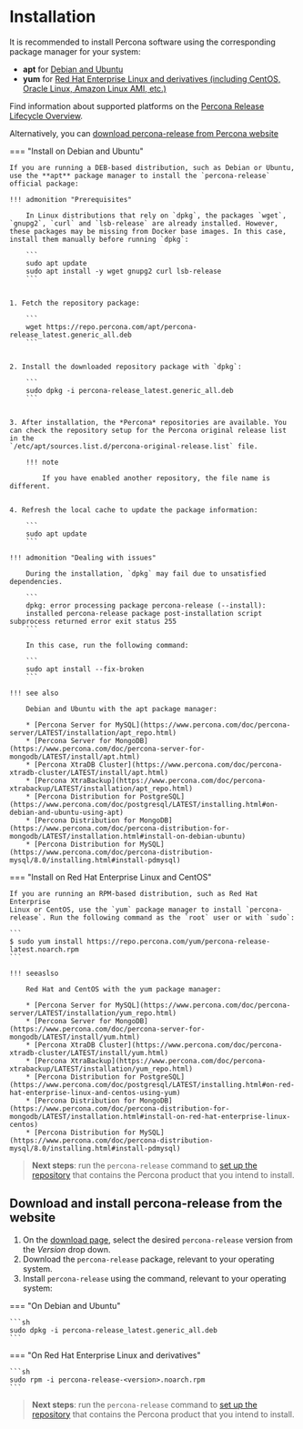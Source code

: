 # Installation


It is recommended to install Percona software
using the corresponding package manager for your system:


* **apt** for [Debian and Ubuntu](#install-on-debian-and-ubuntu)
* **yum** for [Red Hat Enterprise Linux and derivatives
(including CentOS, Oracle Linux, Amazon Linux AMI, etc.)](#install-on-red-hat-enterprise-linux-and-centos)

Find information about supported platforms on the [Percona Release Lifecycle Overview](https://www.percona.com/services/policies/percona-software-support-lifecycle#support).

Alternatively, you can [download percona-release from Percona website](#download-from-percona-website)

=== "Install on Debian and Ubuntu"

    If you are running a DEB-based distribution, such as Debian or Ubuntu,
    use the **apt** package manager to install the `percona-release`
    official package:

    !!! admonition "Prerequisites"

        In Linux distributions that rely on `dpkg`, the packages `wget`, `gnupg2`, `curl` and `lsb-release` are already installed. However, these packages may be missing from Docker base images. In this case, install them manually before running `dpkg`:

        ```
        sudo apt update
        sudo apt install -y wget gnupg2 curl lsb-release 
        ```


    1. Fetch the repository package:

        ```
        wget https://repo.percona.com/apt/percona-release_latest.generic_all.deb
        ```


    2. Install the downloaded repository package with `dpkg`:

        ```
        sudo dpkg -i percona-release_latest.generic_all.deb
        ```


    3. After installation, the *Percona* repositories are available. You
    can check the repository setup for the Percona original release list in the
    `/etc/apt/sources.list.d/percona-original-release.list` file.

        !!! note
       
            If you have enabled another repository, the file name is different.


    4. Refresh the local cache to update the package information:

        ```
        sudo apt update
        ```

    !!! admonition "Dealing with issues"

        During the installation, `dpkg` may fail due to unsatisfied dependencies.

        ```
        dpkg: error processing package percona-release (--install):
        installed percona-release package post-installation script subprocess returned error exit status 255
        ```

        In this case, run the following command:

        ```
        sudo apt install --fix-broken
        ```

    !!! see also

        Debian and Ubuntu with the apt package manager:

        * [Percona Server for MySQL](https://www.percona.com/doc/percona-server/LATEST/installation/apt_repo.html)
        * [Percona Server for MongoDB](https://www.percona.com/doc/percona-server-for-mongodb/LATEST/install/apt.html)
        * [Percona XtraDB Cluster](https://www.percona.com/doc/percona-xtradb-cluster/LATEST/install/apt.html)
        * [Percona XtraBackup](https://www.percona.com/doc/percona-xtrabackup/LATEST/installation/apt_repo.html)
        * [Percona Distribution for PostgreSQL](https://www.percona.com/doc/postgresql/LATEST/installing.html#on-debian-and-ubuntu-using-apt)
        * [Percona Distribution for MongoDB](https://www.percona.com/doc/percona-distribution-for-mongodb/LATEST/installation.html#install-on-debian-ubuntu)
        * [Percona Distribution for MySQL](https://www.percona.com/doc/percona-distribution-mysql/8.0/installing.html#install-pdmysql)

=== "Install on Red Hat Enterprise Linux and CentOS"

    If you are running an RPM-based distribution, such as Red Hat Enterprise
    Linux or CentOS, use the `yum` package manager to install `percona-release`. Run the following command as the `root` user or with `sudo`:

    ```
    $ sudo yum install https://repo.percona.com/yum/percona-release-latest.noarch.rpm
    ```

    !!! seeaslso

        Red Hat and CentOS with the yum package manager:

        * [Percona Server for MySQL](https://www.percona.com/doc/percona-server/LATEST/installation/yum_repo.html)
        * [Percona Server for MongoDB](https://www.percona.com/doc/percona-server-for-mongodb/LATEST/install/yum.html)
        * [Percona XtraDB Cluster](https://www.percona.com/doc/percona-xtradb-cluster/LATEST/install/yum.html)
        * [Percona XtraBackup](https://www.percona.com/doc/percona-xtrabackup/LATEST/installation/yum_repo.html)
        * [Percona Distribution for PostgreSQL](https://www.percona.com/doc/postgresql/LATEST/installing.html#on-red-hat-enterprise-linux-and-centos-using-yum)
        * [Percona Distribution for MongoDB](https://www.percona.com/doc/percona-distribution-for-mongodb/LATEST/installation.html#install-on-red-hat-enterprise-linux-centos)
        * [Percona Distribution for MySQL](https://www.percona.com/doc/percona-distribution-mysql/8.0/installing.html#install-pdmysql) 

> **Next steps**:  run the ``percona-release`` command to
    [set up the repository](#usage) that contains the Percona product that you intend to install.
 
## Download and install percona-release from the website

1. On the [download page](https://www.percona.com/downloads/percona-release/), select the desired `percona-release` version from the _Version_ drop down.
2. Download the `percona-release` package, relevant to your operating system. 
3. Install `percona-release` using the command, relevant to your operating system:

=== "On Debian and Ubuntu"

    ```sh
    sudo dpkg -i percona-release_latest.generic_all.deb
    ```

=== "On Red Hat Enterprise Linux and derivatives"

    ```sh
    sudo rpm -i percona-release-<version>.noarch.rpm
    ```

> **Next steps**:  run the ``percona-release`` command to
    [set up the repository](#usage) that contains the Percona product that you intend to install.
